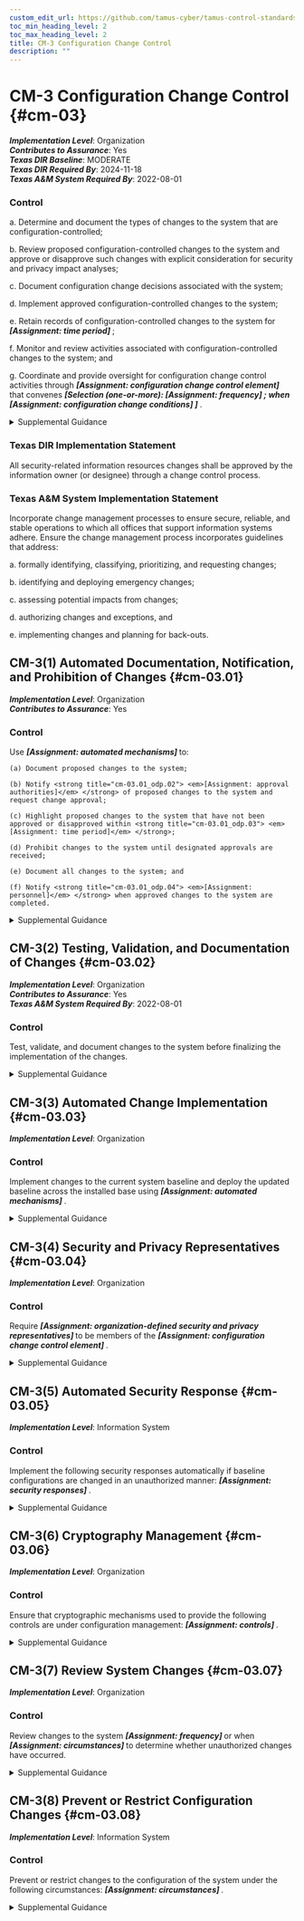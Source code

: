```yaml
---
custom_edit_url: https://github.com/tamus-cyber/tamus-control-standards/tree/main/content/tamus.edu/TAMUS_profile.yaml
toc_min_heading_level: 2
toc_max_heading_level: 2
title: CM-3 Configuration Change Control
description: ""
---
```


# CM-3 Configuration Change Control {#cm-03}

_**Implementation Level**_: Organization\
_**Contributes to Assurance**_: Yes\
_**Texas DIR Baseline**_: MODERATE\
_**Texas DIR Required By**_: 2024-11-18\
_**Texas A&M System Required By**_: 2022-08-01

### Control



a. Determine and document the types of changes to the system that are configuration-controlled;

b. Review proposed configuration-controlled changes to the system and approve or disapprove such changes with explicit consideration for security and privacy impact analyses;

c. Document configuration change decisions associated with the system;

d. Implement approved configuration-controlled changes to the system;

e. Retain records of configuration-controlled changes to the system for <strong title="cm-03_odp.01"> <em>[Assignment: time period]</em> </strong>;

f. Monitor and review activities associated with configuration-controlled changes to the system; and

g. Coordinate and provide oversight for configuration change control activities through <strong title="cm-03_odp.02"> <em>[Assignment: configuration change control element]</em> </strong> that convenes <strong title="cm-03_odp.03"> <em>[Selection (one-or-more): <strong title="cm-03_odp.04"> <em>[Assignment: frequency]</em> </strong>; when <strong title="cm-03_odp.05"> <em>[Assignment: configuration change conditions]</em> </strong>]</em> </strong>.


<details><summary>Supplemental Guidance</summary>Configuration change control for organizational systems involves the systematic proposal, justification, implementation, testing, review, and disposition of system changes, including system upgrades and modifications. Configuration change control includes changes to baseline configurations, configuration items of systems, operational procedures, configuration settings for system components, remediate vulnerabilities, and unscheduled or unauthorized changes. Processes for managing configuration changes to systems include Configuration Control Boards or Change Advisory Boards that review and approve proposed changes. For changes that impact privacy risk, the senior agency official for privacy updates privacy impact assessments and system of records notices. For new systems or major upgrades, organizations consider including representatives from the development organizations on the Configuration Control Boards or Change Advisory Boards. Auditing of changes includes activities before and after changes are made to systems and the auditing activities required to implement such changes. See also [SA-10](/catalog/sa/sa-10).</details>

### Texas DIR Implementation Statement

All security-related information resources changes shall be approved by the information owner (or designee) through a change control process.


### Texas A&M System Implementation Statement



Incorporate change management processes to ensure secure, reliable, and stable operations to which all offices that support information systems adhere. Ensure the change management process incorporates guidelines that address:

a. formally identifying, classifying, prioritizing, and requesting changes;

b. identifying and deploying emergency changes;

c. assessing potential impacts from changes;

d. authorizing changes and exceptions, and

e. implementing changes and planning for back-outs.



## CM-3(1) Automated Documentation, Notification, and Prohibition of Changes {#cm-03.01}

_**Implementation Level**_: Organization\
_**Contributes to Assurance**_: Yes

### Control

Use <strong title="cm-03.01_odp.01"> <em>[Assignment: automated mechanisms]</em> </strong> to:

    (a) Document proposed changes to the system;

    (b) Notify <strong title="cm-03.01_odp.02"> <em>[Assignment: approval authorities]</em> </strong> of proposed changes to the system and request change approval;

    (c) Highlight proposed changes to the system that have not been approved or disapproved within <strong title="cm-03.01_odp.03"> <em>[Assignment: time period]</em> </strong>;

    (d) Prohibit changes to the system until designated approvals are received;

    (e) Document all changes to the system; and

    (f) Notify <strong title="cm-03.01_odp.04"> <em>[Assignment: personnel]</em> </strong> when approved changes to the system are completed.


<details><summary>Supplemental Guidance</summary>None.</details>


## CM-3(2) Testing, Validation, and Documentation of Changes {#cm-03.02}

_**Implementation Level**_: Organization\
_**Contributes to Assurance**_: Yes\
_**Texas A&M System Required By**_: 2022-08-01

### Control

Test, validate, and document changes to the system before finalizing the implementation of the changes.


<details><summary>Supplemental Guidance</summary>Changes to systems include modifications to hardware, software, or firmware components and configuration settings defined in [CM-6](/catalog/cm/cm-06) . Organizations ensure that testing does not interfere with system operations that support organizational mission and business functions. Individuals or groups conducting tests understand security and privacy policies and procedures, system security and privacy policies and procedures, and the health, safety, and environmental risks associated with specific facilities or processes. Operational systems may need to be taken offline, or replicated to the extent feasible, before testing can be conducted. If systems must be taken offline for testing, the tests are scheduled to occur during planned system outages whenever possible. If the testing cannot be conducted on operational systems, organizations employ compensating controls.</details>


## CM-3(3) Automated Change Implementation {#cm-03.03}

_**Implementation Level**_: Organization

### Control

Implement changes to the current system baseline and deploy the updated baseline across the installed base using <strong title="cm-03.03_odp"> <em>[Assignment: automated mechanisms]</em> </strong>.


<details><summary>Supplemental Guidance</summary>Automated tools can improve the accuracy, consistency, and availability of configuration baseline information. Automation can also provide data aggregation and data correlation capabilities, alerting mechanisms, and dashboards to support risk-based decision-making within the organization.</details>


## CM-3(4) Security and Privacy Representatives {#cm-03.04}

_**Implementation Level**_: Organization

### Control

Require <strong title="cm-3.4_prm_1"> <em>[Assignment: organization-defined security and privacy representatives]</em> </strong> to be members of the <strong title="cm-03.04_odp.03"> <em>[Assignment: configuration change control element]</em> </strong>.


<details><summary>Supplemental Guidance</summary>Information security and privacy representatives include system security officers, senior agency information security officers, senior agency officials for privacy, or system privacy officers. Representation by personnel with information security and privacy expertise is important because changes to system configurations can have unintended side effects, some of which may be security- or privacy-relevant. Detecting such changes early in the process can help avoid unintended, negative consequences that could ultimately affect the security and privacy posture of systems. The configuration change control element referred to in the second organization-defined parameter reflects the change control elements defined by organizations in [CM-3g](#cm-3_smt.g).</details>


## CM-3(5) Automated Security Response {#cm-03.05}

_**Implementation Level**_: Information System

### Control

Implement the following security responses automatically if baseline configurations are changed in an unauthorized manner: <strong title="cm-03.05_odp"> <em>[Assignment: security responses]</em> </strong>.


<details><summary>Supplemental Guidance</summary>Automated security responses include halting selected system functions, halting system processing, and issuing alerts or notifications to organizational personnel when there is an unauthorized modification of a configuration item.</details>


## CM-3(6) Cryptography Management {#cm-03.06}

_**Implementation Level**_: Organization

### Control

Ensure that cryptographic mechanisms used to provide the following controls are under configuration management: <strong title="cm-03.06_odp"> <em>[Assignment: controls]</em> </strong>.


<details><summary>Supplemental Guidance</summary>The controls referenced in the control enhancement refer to security and privacy controls from the control catalog. Regardless of the cryptographic mechanisms employed, processes and procedures are in place to manage those mechanisms. For example, if system components use certificates for identification and authentication, a process is implemented to address the expiration of those certificates.</details>


## CM-3(7) Review System Changes {#cm-03.07}

_**Implementation Level**_: Organization

### Control

Review changes to the system <strong title="cm-03.07_odp.01"> <em>[Assignment: frequency]</em> </strong> or when <strong title="cm-03.07_odp.02"> <em>[Assignment: circumstances]</em> </strong> to determine whether unauthorized changes have occurred.


<details><summary>Supplemental Guidance</summary>Indications that warrant a review of changes to the system and the specific circumstances justifying such reviews may be obtained from activities carried out by organizations during the configuration change process or continuous monitoring process.</details>


## CM-3(8) Prevent or Restrict Configuration Changes {#cm-03.08}

_**Implementation Level**_: Information System

### Control

Prevent or restrict changes to the configuration of the system under the following circumstances: <strong title="cm-03.08_odp"> <em>[Assignment: circumstances]</em> </strong>.


<details><summary>Supplemental Guidance</summary>System configuration changes can adversely affect critical system security and privacy functionality. Change restrictions can be enforced through automated mechanisms.</details>
